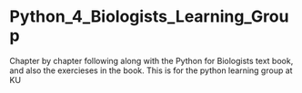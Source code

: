 # Python_4_Biologists_Learning_Group

Chapter by chapter following along with the Python for Biologists text book, and also the exercieses in the book. This is for the python learning group at KU

